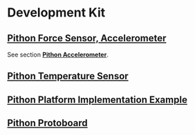 # Development Kit

## [Pithon Force Sensor, Accelerometer](https://github.com/keeganmjgreen/3D-Printed-Sensors-Development-Platform/tree/main/Development-Kit/Pithon%20Force%20Sensor%2C%20Accelerometer)

See section [**Pithon Accelerometer**](https://3d-printed-sensors-development-platform.readthedocs.io/en/latest/Pithon-Accelerometer.html).

## [Pithon Temperature Sensor](https://github.com/keeganmjgreen/3D-Printed-Sensors-Development-Platform/tree/main/Development-Kit/Pithon%20Temperature%20Sensor)

## [Pithon Platform Implementation Example](https://github.com/keeganmjgreen/3D-Printed-Sensors-Development-Platform/tree/main/Development-Kit/Pithon%20Platform%20Implementation%20Example)

## [Pithon Protoboard](https://github.com/keeganmjgreen/3D-Printed-Sensors-Development-Platform/tree/main/Development-Kit/Pithon%20Protoboard)
